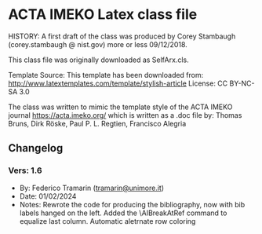# ACTA IMEKO Latex class file

HISTORY:
A first draft of the class was produced by Corey Stambaugh (corey.stambaugh @ nist.gov) more or less 09/12/2018.

This class file was originally downloaded as SelfArx.cls.

Template Source: This template has been downloaded from:
http://www.latextemplates.com/template/stylish-article
License: CC BY-NC-SA 3.0

The class was written to mimic the template style of the ACTA IMEKO journal
https://acta.imeko.org/ which is written as a .doc file by: Thomas Bruns, Dirk Röske, Paul P. L. Regtien, Francisco Alegria


## Changelog

### Vers: 1.6
- By: Federico Tramarin (tramarin@unimore.it)
- Date: 01/02/2024
- Notes: Rewrote the code for producing the bibliography, now with bib labels hanged on the left. Added the \AIBreakAtRef command to equalize last column. Automatic aletrnate row coloring
